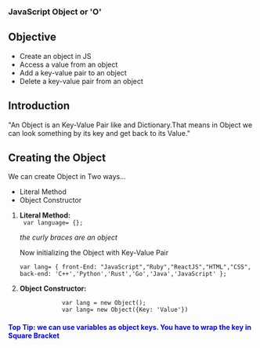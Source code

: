 ### JavaScript Object or 'O'

## Objective


- Create an object in JS
- Access a value from an object
- Add a key-value pair to an object
- Delete a key-value pair from an object


## Introduction


"An Object is an Key-Value Pair like and Dictionary.That means in Object we can look something by its key and get back to its Value."

## Creating the Object 

We can create Object in Two ways...


 - Literal Method
 - Object Constructor

 1. **Literal Method:**  
                     `` var language= {};``

     _the curly braces are an object_                

    Now initializing the Object with Key-Value Pair
    
    ``var lang= {
    	        front-End: "JavaScript","Ruby","ReactJS","HTML","CSS",
    	        back-end: 'C++','Python','Rust','Go','Java','JavaScript'
    	        };``

 2. **Object Constructor:**

                    var lang = new Object();
                    var lang= new Object({Key: 'Value'})



<h4 style="color: blue;"> Top Tip: we can use variables as object keys. You have to wrap the key in Square Bracket</h4>

